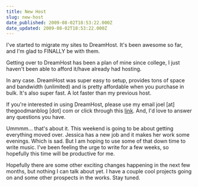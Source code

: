 ```yaml
---
title: New Host
slug: new-host
date_published: 2009-08-02T18:53:22.000Z
date_updated: 2009-08-02T18:53:22.000Z
---
```


I've started to migrate my sites to DreamHost. It's been awesome so far, and I'm glad to FINALLY be with them.

Getting over to DreamHost has been a plan of mine since college, I just haven't been able to afford it/have already had hosting.

In any case. DreamHost was super easy to setup, provides tons of space and bandwidth (unlimited) and is pretty affordable when you purchase in bulk. It's also super fast. A lot faster than my previous host.

If you're interested in using DreamHost, please use my email joel [at] thegoodmanblog [dot] com or click through this [link](http://www.dreamhost.com/r.cgi?569462). And, I'd love to answer any questions you have.

Ummmm... that's about it. This weekend is going to be about getting everything moved over. Jessica has a new job and it makes her work some evenings. Which is sad. But I am hoping to use some of that down time to write music. I've been feeling the urge to write for a few weeks, so hopefully this time will be productive for me.

Hopefully there are some other exciting changes happening in the next few months, but nothing I can talk about yet. I have a couple cool projects going on and some other prospects in the works. Stay tuned.
